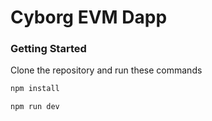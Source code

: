 # Cyborg EVM Dapp

### Getting Started

Clone the repository and run these commands

```bash
npm install
```

```bash
npm run dev
```